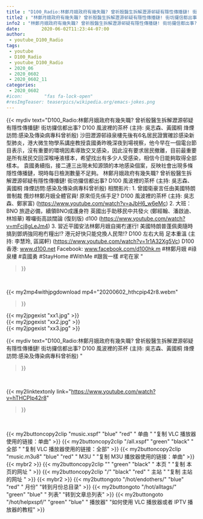 ```yaml
---
title : "D100_Radio:林鄭月娥政府有幾失職? 曾祈殷醫生拆解瀝源邨疑有隱性傳播鏈! 街坊攞信都出事? D100 風波裡的茶杯 (主持: 吳志森、黃國桐 烽煙訪問:感染及傳染病專科曾祈殷) "
title2 : "林鄭月娥政府有幾失職? 曾祈殷醫生拆解瀝源邨疑有隱性傳播鏈! 街坊攞信都出事? D100 風波裡的茶杯 (主持: 吳志森、黃國桐 烽煙訪問:感染及傳染病專科曾祈殷) "
info2 : "林鄭月娥政府有幾失職? 曾祈殷醫生拆解瀝源邨疑有隱性傳播鏈! 街坊攞信都出事? D100 風波裡的茶杯 (主持: 吳志森、黃國桐 烽煙訪問:感染及傳染病專科曾祈殷)  沙田瀝源邨祿泉樓先後有6名居民證實確診感染新型肺炎，港大微生物學系講座教授袁國勇昨晚深夜到場視察，他今早在一個電台節目表示，沒有重要的環境因素導致交叉感染，因此沒有要求居民撤離，目前最重要是所有居民交回深喉唾液樣本，希望找出有多少人受感染，相信今日能夠取得全部樣本。  袁國勇續指，接二連三出現未知源頭的本地感染個案，反映社會出現多條隱性傳播鏈，現時每日檢測數量不足夠。  林鄭月娥政府有幾失職? 曾祈殷醫生拆解瀝源邨疑有隱性傳播鏈! 街坊攞信都出事? D100 風波裡的茶杯 (主持: 吳志森、黃國桐 烽煙訪問:感染及傳染病專科曾祈殷)  相關影片: 1. 曾國衛豪言任由美國特朗普制裁 攬炒林鄭月娥全體官員! 原來佢先係手足? D100 風波裡的茶杯 (主持: 吳志森、鄭家富) (https://www.youtube.com/watch?v=aJbH6_w6eMc) 2. 大班：BNO 旅遊必備，續領BNO成護身符 英國出手助移民中共發火  (鄭經翰、潘啟迪、林旭華) 嚤囉街高談闊論 (復刻版) d100 (https://www.youtube.com/watch?v=mFcj8gLeJm4) 3. 習近平國安法林鄭月娥自揭冇運行! 美國特朗普蓬佩奧隨時搞到鄧炳強同袍冇糧出!? 港元好快只能兌換人民幣!?  D100 左右大局 足本重溫 (主持: 李慧玲, 區諾軒) (https://www.youtube.com/watch?v=1r1A32Xg5Vc)  D100 香港: www.d100.net Facebook: www.facebook.com/d100hk.m  #林鄭月娥 #祿泉樓 #袁國勇 #StayHome #WithMe #跟我一樣 #宅在家 "
date:        2020-06-02T11:23:44-07:00
author:
 - youtube_D100_Radio
tags:
 - youtube
 - D100_Radio
 - youtube_D100_Radio
 - 2020_06
 - 2020_0602
 - 2020_0602_11
categories:
 - 2020_0602
#icon:        "fas fa-lock-open"
#resImgTeaser: teaserpics/wikipedia.org/emacs-jokes.png
---
```


{{< mydiv text="D100_Radio:林鄭月娥政府有幾失職? 曾祈殷醫生拆解瀝源邨疑有隱性傳播鏈! 街坊攞信都出事? D100 風波裡的茶杯 (主持: 吳志森、黃國桐 烽煙訪問:感染及傳染病專科曾祈殷)  沙田瀝源邨祿泉樓先後有6名居民證實確診感染新型肺炎，港大微生物學系講座教授袁國勇昨晚深夜到場視察，他今早在一個電台節目表示，沒有重要的環境因素導致交叉感染，因此沒有要求居民撤離，目前最重要是所有居民交回深喉唾液樣本，希望找出有多少人受感染，相信今日能夠取得全部樣本。  袁國勇續指，接二連三出現未知源頭的本地感染個案，反映社會出現多條隱性傳播鏈，現時每日檢測數量不足夠。  林鄭月娥政府有幾失職? 曾祈殷醫生拆解瀝源邨疑有隱性傳播鏈! 街坊攞信都出事? D100 風波裡的茶杯 (主持: 吳志森、黃國桐 烽煙訪問:感染及傳染病專科曾祈殷)  相關影片: 1. 曾國衛豪言任由美國特朗普制裁 攬炒林鄭月娥全體官員! 原來佢先係手足? D100 風波裡的茶杯 (主持: 吳志森、鄭家富) (https://www.youtube.com/watch?v=aJbH6_w6eMc) 2. 大班：BNO 旅遊必備，續領BNO成護身符 英國出手助移民中共發火  (鄭經翰、潘啟迪、林旭華) 嚤囉街高談闊論 (復刻版) d100 (https://www.youtube.com/watch?v=mFcj8gLeJm4) 3. 習近平國安法林鄭月娥自揭冇運行! 美國特朗普蓬佩奧隨時搞到鄧炳強同袍冇糧出!? 港元好快只能兌換人民幣!?  D100 左右大局 足本重溫 (主持: 李慧玲, 區諾軒) (https://www.youtube.com/watch?v=1r1A32Xg5Vc)  D100 香港: www.d100.net Facebook: www.facebook.com/d100hk.m  #林鄭月娥 #祿泉樓 #袁國勇 #StayHome #WithMe #跟我一樣 #宅在家 "
>}}
<br>


{{< my2mp4withjpgdownload mp4="20200602_hthcpip42r8.webm"
>}}

{{< my2jpgexist "xx1.jpg" >}}<br>
{{< my2jpgexist "xx2.jpg" >}}<br>
{{< my2jpgexist "xx3.jpg" >}}<br>



{{< mydiv text="D100_Radio:林鄭月娥政府有幾失職? 曾祈殷醫生拆解瀝源邨疑有隱性傳播鏈! 街坊攞信都出事? D100 風波裡的茶杯 (主持: 吳志森、黃國桐 烽煙訪問:感染及傳染病專科曾祈殷) "
>}}
<br>

{{< my2linktextonly link="https://www.youtube.com/watch?v=hTHCPIp42r8"
>}}


<br>

{{< my2buttoncopy2clip "music.xspf"        "blue"   "red"    " 单曲 "  "复制 VLC 播放器使用的链接：单曲" >}} {{< my2buttoncopy2clip "/all.xspf"         "green"  "black"  " 全部 "  "复制 VLC 播放器使用的链接：全部" >}} {{< my2buttoncopy2clip "music.m3u8"        "blue"   "red"    " M3U  "    "复制 M3U 播放器使用的链接：单曲" >}} {{< mybr2 >}} {{< my2buttoncopy2clip ""                  "green"  "black"  " 本页 "    "复制 本页的网址 " >}} {{< my2buttoncopy2clip "/"                 "black"  "red"    " 主站 "    "复制 主站的网址 " >}} {{< mybr2 >}} {{< my2buttongoto      "/hot/endothers/"   "blue"   "red"    " 月份"   "转到月份总目录" >}} {{< my2buttongoto      "/hot/alltags/"     "green"  "blue"   " 列表"   "转到文章总列表" >}} {{< my2buttongoto      "/hot/helpxspf/"    "green"  "blue"   " 播放器" "如何使用 VLC 播放器或者 IPTV 播放器的教程" >}} 
